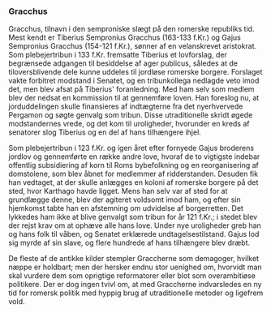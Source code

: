 ### Gracchus


Gracchus, tilnavn i den semproniske slægt på den romerske republiks tid. Mest kendt er Tiberius Sempronius Gracchus (163-133 f.Kr.) og Gajus Sempronius Gracchus (154-121 f.Kr.), sønner af en velanskrevet aristokrat. Som plebejertribun i 133 f.Kr. fremsatte Tiberius et lovforslag, der begrænsede adgangen til besiddelse af ager publicus, således at de tiloversblivende dele kunne uddeles til jordløse romerske borgere. Forslaget vakte forbitret modstand i Senatet, og en tribunkollega nedlagde veto imod det, men blev afsat på Tiberius' foranledning. Med ham selv som medlem blev der nedsat en kommission til at gennemføre loven. Han foreslog nu, at jorduddelingen skulle finansieres af indtægterne fra det nyerhvervede Pergamon og søgte genvalg som tribun. Disse utraditionelle skridt øgede modstandernes vrede, og det kom til uroligheder, hvorunder en kreds af senatorer slog Tiberius og en del af hans tilhængere ihjel.

Som plebejertribun i 123 f.Kr. og igen året efter fornyede Gajus broderens jordlov og gennemførte en række andre love, hvoraf de to vigtigste indebar offentlig subsidiering af korn til Roms bybefolkning og en reorganisering af domstolene, som blev åbnet for medlemmer af ridderstanden. Desuden fik han vedtaget, at der skulle anlægges en koloni af romerske borgere på det sted, hvor Karthago havde ligget. Mens han selv var af sted for at grundlægge denne, blev der agiteret voldsomt imod ham, og efter sin hjemkomst tabte han en afstemning om udvidelse af borgerretten. Det lykkedes ham ikke at blive genvalgt som tribun for år 121 f.Kr.; i stedet blev der rejst krav om at ophæve alle hans love. Under nye uroligheder greb han og hans folk til våben, og Senatet erklærede undtagelsestilstand. Gajus lod sig myrde af sin slave, og flere hundrede af hans tilhængere blev dræbt.

De fleste af de antikke kilder stempler Graccherne som demagoger, hvilket næppe er holdbart; men der hersker endnu stor uenighed om, hvorvidt man skal vurdere dem som oprigtige reformatorer eller blot som overambitiøse politikere. Der er dog ingen tvivl om, at med Graccherne indvarsledes en ny tid for romersk politik med hyppig brug af utraditionelle metoder og ligefrem vold.